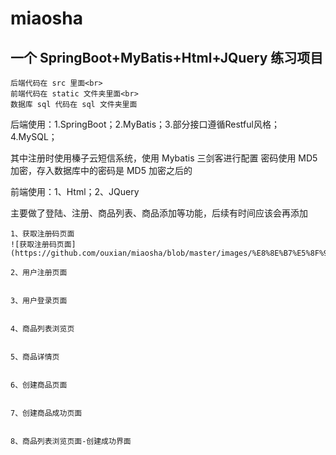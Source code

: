 # miaosha
一个 SpringBoot+MyBatis+Html+JQuery 练习项目
------
    后端代码在 src 里面<br>
    前端代码在 static 文件夹里面<br>
    数据库 sql 代码在 sql 文件夹里面

后端使用：1.SpringBoot；2.MyBatis；3.部分接口遵循Restful风格；4.MySQL；

其中注册时使用榛子云短信系统，使用 Mybatis 三剑客进行配置
密码使用 MD5 加密，存入数据库中的密码是 MD5 加密之后的


前端使用：1、Html；2、JQuery


主要做了登陆、注册、商品列表、商品添加等功能，后续有时间应该会再添加

    1、获取注册码页面
    ![获取注册码页面](https://github.com/ouxian/miaosha/blob/master/images/%E8%8E%B7%E5%8F%96%E9%AA%8C%E8%AF%81%E7%A0%81.jpg)
    
    2、用户注册页面
    
    
    3、用户登录页面
    
    
    4、商品列表浏览页
    
    
    5、商品详情页
    
    
    6、创建商品页面
    
    
    7、创建商品成功页面
    
    
    8、商品列表浏览页面-创建成功界面
    
    
    
    
    
    
    

